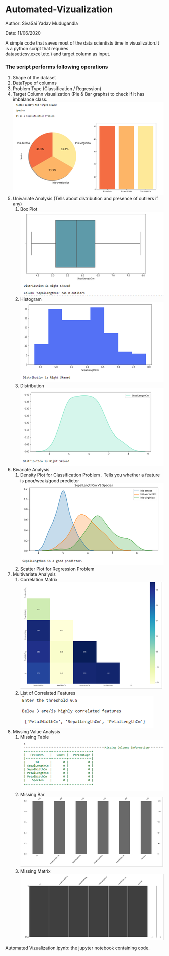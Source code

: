 # Automated-Vizualization

Author: SivaSai Yadav Mudugandla

Date: 11/06/2020

A simple code that saves most of the data scientists time in visualization.It is a python script that requires  
dataset(csv,excel,etc.) and target column as input.

### The script performs following operations ###
1. Shape of the dataset <br>
2. DataType of columns <br>
3. Problem Type (Classification / Regression)<br>
4. Target Column visualization (Pie & Bar graphs) to check if it has imbalance class.<br> 
![GitHub Logo](/Screenshots/Target_viz.PNG)<br>
5. Univariate Analysis (Tells about distribution and presence of outliers if any)<br>
    1. Box Plot
![GitHub Logo](/Screenshots/BoxPlot.PNG)<br>
    2. Histogram
![GitHub Logo](/Screenshots/Histogram.PNG)<br>
    3. Distribution
![GitHub Logo](/Screenshots/Distribution.PNG)<br>
6. Bivariate Analysis
    1. Density Plot for Classification Problem
       . Tells you whether a feature is poor/weak/good predictor <br>
![GitHub Logo](/Screenshots/DensityPlot.PNG)<br>
    2. Scatter Plot for Regression Problem
7. Multivariate Analysis
    1. Correlation Matrix
![GitHub Logo](/Screenshots/correlation.PNG)<br>
    2. List of Correlated Features
![GitHub Logo](/Screenshots/list_corr.PNG)<br>
8. Missing Value Analysis
    1. Missing Table
    ![GitHub Logo](/Screenshots/miss_table.PNG)<br>
    2. Missing Bar
    ![GitHub Logo](/Screenshots/miss_bar.PNG)<br>
    3. Missing Matrix
    ![GitHub Logo](/Screenshots/miss_matrix.PNG)<br>


Automated Vizualization.ipynb: the jupyter notebook containing code.
